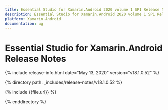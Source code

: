 ```yaml
---
title: Essential Studio for Xamarin.Android 2020 volume 1 SP1 Release Notes  
description: Essential Studio for Xamarin.Android 2020 volume 1 SP1 Release Notes  
platform: Xamarin.Android
documentation: ug
---
```


# Essential Studio for Xamarin.Android  Release Notes  

{% include release-info.html date="May 13, 2020"  version="v18.1.0.52" %} 


{% directory path: _includes/release-notes/v18.1.0.52 %}

{% include {{file.url}} %}

{% enddirectory %}